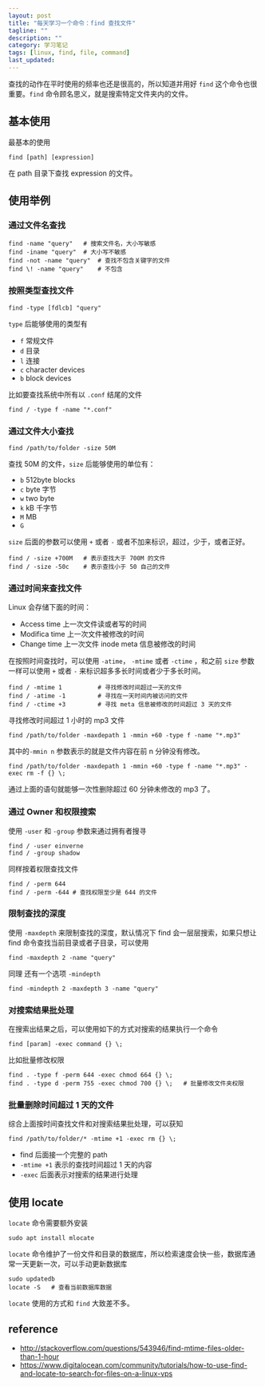 ```yaml
---
layout: post
title: "每天学习一个命令：find 查找文件"
tagline: ""
description: ""
category: 学习笔记
tags: [linux, find, file, command]
last_updated:
---
```


查找的动作在平时使用的频率也还是很高的，所以知道并用好 `find` 这个命令也很重要。`find` 命令顾名思义，就是搜索特定文件夹内的文件。

## 基本使用
最基本的使用

    find [path] [expression]

在 path 目录下查找 expression 的文件。

## 使用举例

### 通过文件名查找

    find -name "query"   # 搜索文件名，大小写敏感
    find -iname "query"  # 大小写不敏感
    find -not -name "query"  # 查找不包含关键字的文件
    find \! -name "query"    # 不包含

### 按照类型查找文件

    find -type [fdlcb] "query"

`type` 后能够使用的类型有

- `f` 常规文件
- `d` 目录
- `l` 连接
- `c` character devices
- `b` block devices

比如要查找系统中所有以 `.conf` 结尾的文件

    find / -type f -name "*.conf"

### 通过文件大小查找

    find /path/to/folder -size 50M

查找 50M 的文件，`size` 后能够使用的单位有：

- `b` 512byte blocks
- `c` byte 字节
- `w` two byte
- `k` kB 千字节
- `M` MB
- `G`

`size` 后面的参数可以使用 `+` 或者 `-` 或者不加来标识，超过，少于，或者正好。

    find / -size +700M   # 表示查找大于 700M 的文件
    find / -size -50c    # 表示查找小于 50 自己的文件

### 通过时间来查找文件

Linux 会存储下面的时间：

- Access time 上一次文件读或者写的时间
- Modifica time 上一次文件被修改的时间
- Change time 上一次文件 inode meta 信息被修改的时间

在按照时间查找时，可以使用 `-atime`， `-mtime` 或者 `-ctime` ，和之前 `size` 参数一样可以使用 `+` 或者 `-` 来标识超多多长时间或者少于多长时间。

    find / -mtime 1          # 寻找修改时间超过一天的文件
    find / -atime -1         # 寻找在一天时间内被访问的文件
    find / -ctime +3         # 寻找 meta 信息被修改的时间超过 3 天的文件

寻找修改时间超过 1 小时的 mp3 文件

    find /path/to/folder -maxdepath 1 -mmin +60 -type f -name "*.mp3"

其中的`-mmin n` 参数表示的就是文件内容在前 n 分钟没有修改。

    find /path/to/folder -maxdepath 1 -mmin +60 -type f -name "*.mp3" -exec rm -f {} \;

通过上面的语句就能够一次性删除超过 60 分钟未修改的 mp3 了。

### 通过 Owner 和权限搜索
使用 `-user` 和 `-group` 参数来通过拥有者搜寻

    find / -user einverne
    find / -group shadow

同样按着权限查找文件

    find / -perm 644
    find / -perm -644 # 查找权限至少是 644 的文件

### 限制查找的深度
使用 `-maxdepth` 来限制查找的深度，默认情况下 find 会一层层搜索，如果只想让 find 命令查找当前目录或者子目录，可以使用

    find -maxdepth 2 -name "query"

同理 还有一个选项 `-mindepth`

    find -mindepth 2 -maxdepth 3 -name "query"

### 对搜索结果批处理
在搜索出结果之后，可以使用如下的方式对搜索的结果执行一个命令

    find [param] -exec command {} \;

比如批量修改权限

    find . -type f -perm 644 -exec chmod 664 {} \;
    find . -type d -perm 755 -exec chmod 700 {} \;   # 批量修改文件夹权限

### 批量删除时间超过 1 天的文件
综合上面按时间查找文件和对搜索结果批处理，可以获知

    find /path/to/folder/* -mtime +1 -exec rm {} \;

- find 后面接一个完整的 path
- `-mtime +1` 表示的查找时间超过 1 天的内容
- `-exec` 后面表示对搜索的结果进行处理

## 使用 locate
`locate` 命令需要额外安装

    sudo apt install mlocate

`locate` 命令维护了一份文件和目录的数据库，所以检索速度会快一些，数据库通常一天更新一次，可以手动更新数据库

    sudo updatedb
    locate -S   # 查看当前数据库数据

`locate` 使用的方式和 `find` 大致差不多。

## reference

- <http://stackoverflow.com/questions/543946/find-mtime-files-older-than-1-hour>
- <https://www.digitalocean.com/community/tutorials/how-to-use-find-and-locate-to-search-for-files-on-a-linux-vps>

